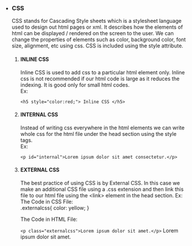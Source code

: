   - ### CSS
    
    CSS stands for Cascading Style sheets which is a stylesheet language
    used to design out html pages or xml. It describes how the elements
    of html can be displayed / rendered on the screen to the user. We
    can change the properties of elements such as color, background
    color, font size, alignment, etc using css. CSS is included using
    the style attribute.  
    
    1.  #### INLINE CSS
        
        Inline CSS is used to add css to a particular html element only.
        Inline css is not recommended if our html code is large as it
        reduces the indexing. It is good only for small html codes.  
        Ex:
        ```
        <h5 style="color:red;"> Inline CSS </h5>
        ```
    2.  #### INTERNAL CSS
        
        Instead of writing css everywhere in the html elements we can
        write whole css for the html file under the head section using
        the style tags.  
        Ex:

        ```<p id="internal">Lorem ipsum dolor sit amet consectetur.</p>```
        

    3.  #### EXTERNAL CSS
        
        The best practice of using CSS is by External CSS. In this case
        we make an additional CSS file using a .css extension and then
        link this file to our html file using the \<link\> element in
        the head section. Ex: The Code in CSS File:  
        .externalcss{ color: yellow; }  
        
        The Code in HTML File: 

        ```<p class="externalcss">Lorem ipsum dolor sit amet.</p>```
        Lorem ipsum dolor sit amet.
